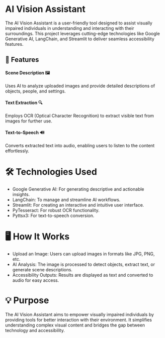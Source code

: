 # AI Vision Assistant
The AI Vision Assistant is a user-friendly tool designed to assist visually impaired individuals in understanding and interacting with their surroundings. This project leverages cutting-edge technologies like Google Generative AI, LangChain, and Streamlit to deliver seamless accessibility features.

## 🌟 Features
#### Scene Description 🖼

Uses AI to analyze uploaded images and provide detailed descriptions of objects, people, and settings.
#### Text Extraction 🔍

Employs OCR (Optical Character Recognition) to extract visible text from images for further use.
#### Text-to-Speech 🔊

Converts extracted text into audio, enabling users to listen to the content effortlessly.
# 🛠️ Technologies Used
- Google Generative AI: For generating descriptive and actionable insights.
- LangChain: To manage and streamline AI workflows.
- Streamlit: For creating an interactive and intuitive user interface.
- PyTesseract: For robust OCR functionality.
- Pyttsx3: For text-to-speech conversion.
# 🖥️ How It Works
- Upload an Image: Users can upload images in formats like JPG, PNG, etc.
- AI Analysis: The image is processed to detect objects, extract text, or generate scene descriptions.
- Accessibility Outputs: Results are displayed as text and converted to audio for easy access.
# 💡 Purpose
The AI Vision Assistant aims to empower visually impaired individuals by providing tools for better interaction with their environment. It simplifies understanding complex visual content and bridges the gap between technology and accessibility.

